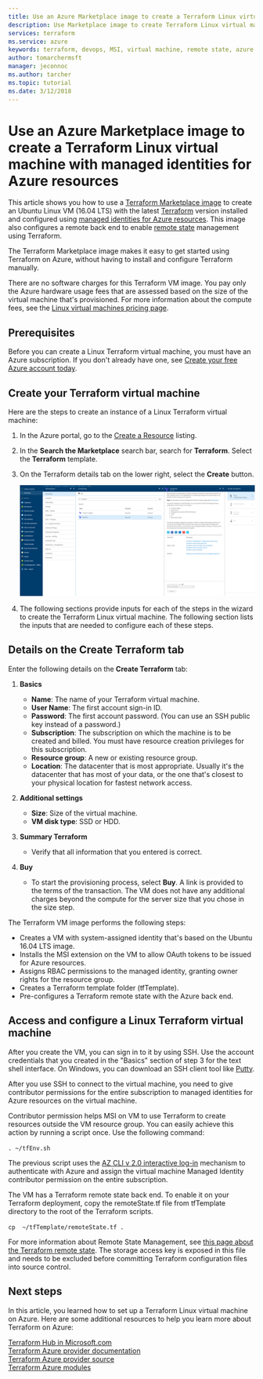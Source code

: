 ```yaml
---
title: Use an Azure Marketplace image to create a Terraform Linux virtual machine with a managed identity
description: Use Marketplace image to create Terraform Linux virtual machine with a managed identity and Remote State Management to easily deploy resources to Azure.
services: terraform
ms.service: azure
keywords: terraform, devops, MSI, virtual machine, remote state, azure
author: tomarchermsft
manager: jeconnoc
ms.author: tarcher
ms.topic: tutorial
ms.date: 3/12/2018
---
```


# Use an Azure Marketplace image to create a Terraform Linux virtual machine with managed identities for Azure resources

This article shows you how to use a [Terraform Marketplace image](https://azuremarketplace.microsoft.com/marketplace/apps/azure-oss.terraform?tab=Overview) to create an Ubuntu Linux VM (16.04 LTS) with the latest [Terraform](https://www.terraform.io/intro/index.html) version installed and configured using [managed identities for Azure resources](https://docs.microsoft.com/azure/active-directory/managed-service-identity/overview). This image also configures a remote back end to enable [remote state](https://www.terraform.io/docs/state/remote.html) management using Terraform. 

The Terraform Marketplace image makes it easy to get started using Terraform on Azure, without having to install and configure Terraform manually. 

There are no software charges for this Terraform VM image. You pay only the Azure hardware usage fees that are assessed based on the size of the virtual machine that's provisioned. For more information about the compute fees, see the [Linux virtual machines pricing page](https://azure.microsoft.com/pricing/details/virtual-machines/linux/).

## Prerequisites
Before you can create a Linux Terraform virtual machine, you must have an Azure subscription. If you don't already have one, see [Create your free Azure account today](https://azure.microsoft.com/free/).  

## Create your Terraform virtual machine 

Here are the steps to create an instance of a Linux Terraform virtual machine: 

1. In the Azure portal, go to the [Create a Resource](https://ms.portal.azure.com/#create/hub) listing.

2. In the **Search the Marketplace** search bar, search for **Terraform**. Select the **Terraform** template. 

3. On the Terraform details tab on the lower right, select the **Create** button.

    ![Create a Terraform virtual machine](media/terraformmsi.png)

4. The following sections provide inputs for each of the steps in the wizard to create the Terraform Linux virtual machine. The following section lists the inputs that are needed to configure each of these steps.

## Details on the Create Terraform tab

Enter the following details on the **Create Terraform** tab:

1. **Basics**
    
   * **Name**: The name of your Terraform virtual machine.
   * **User Name**: The first account sign-in ID.
   * **Password**: The first account password. (You can use an SSH public key instead of a password.)
   * **Subscription**: The subscription on which the machine is to be created and billed. You must have resource creation privileges for this subscription.
   * **Resource group**: A new or existing resource group.
   * **Location**: The datacenter that is most appropriate. Usually it's the datacenter that has most of your data, or the one that's closest to your physical location for fastest network access.

2. **Additional settings**

   * **Size**: Size of the virtual machine. 
   * **VM disk type**: SSD or HDD.

3. **Summary Terraform**

   * Verify that all information that you entered is correct. 

4. **Buy**

   * To start the provisioning process, select **Buy**. A link is provided to the terms of the transaction. The VM does not have any additional charges beyond the compute for the server size that you chose in the size step.

The Terraform VM image performs the following steps:

* Creates a VM with system-assigned identity that's based on the Ubuntu 16.04 LTS image.
* Installs the MSI extension on the VM to allow OAuth tokens to be issued for Azure resources.
* Assigns RBAC permissions to the managed identity, granting owner rights for the resource group.
* Creates a Terraform template folder (tfTemplate).
* Pre-configures a Terraform remote state with the Azure back end.

## Access and configure a Linux Terraform virtual machine

After you create the VM, you can sign in to it by using SSH. Use the account credentials that you created in the "Basics" section of step 3 for the text shell interface. On Windows, you can download an SSH client tool like [Putty](http://www.putty.org/).

After you use SSH to connect to the virtual machine, you need to give contributor permissions for the entire subscription to managed identities for Azure resources on the virtual machine. 

Contributor permission helps MSI on VM to use Terraform to create resources outside the VM resource group. You can easily achieve this action by running a script once. Use the following command:

`. ~/tfEnv.sh`

The previous script uses the [AZ CLI v 2.0 interactive log-in](https://docs.microsoft.com/cli/azure/authenticate-azure-cli?view=azure-cli-latest) mechanism to authenticate with Azure and assign the virtual machine Managed Identity contributor permission on the entire subscription. 

 The VM has a Terraform remote state back end. To enable it on your Terraform deployment, copy the remoteState.tf file from tfTemplate directory to the root of the Terraform scripts.  

 `cp  ~/tfTemplate/remoteState.tf .`

 For more information about Remote State Management, see [this page about the Terraform remote state](https://www.terraform.io/docs/state/remote.html). The storage access key is exposed in this file and needs to be excluded before committing Terraform configuration files into source control.

## Next steps
In this article, you learned how to set up a Terraform Linux virtual machine on Azure. Here are some additional resources to help you learn more about Terraform on Azure: 

 [Terraform Hub in Microsoft.com](https://docs.microsoft.com/azure/terraform/)  
 [Terraform Azure provider documentation](https://aka.ms/terraform)  
 [Terraform Azure provider source](https://aka.ms/tfgit)  
 [Terraform Azure modules](https://aka.ms/tfmodules)
 

















